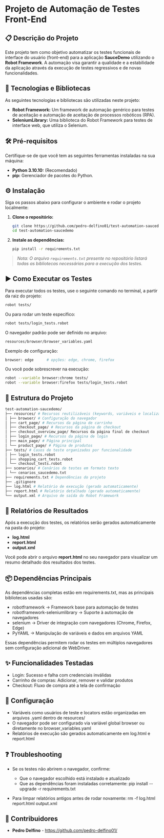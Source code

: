 # Projeto de Automação de Testes Front-End

## 📋 Descrição do Projeto

Este projeto tem como objetivo automatizar os testes funcionais de interface do usuário (front-end) para a aplicação **SauceDemo** utilizando o **Robot Framework**. A automação visa garantir a qualidade e a estabilidade da aplicação através da execução de testes regressivos e de novas funcionalidades.

## 🚀 Tecnologias e Bibliotecas

As seguintes tecnologias e bibliotecas são utilizadas neste projeto:

* **Robot Framework:** Um framework de automação genérico para testes de aceitação e automação de aceitação de processos robóticos (RPA).
* **SeleniumLibrary:** Uma biblioteca do Robot Framework para testes de interface web, que utiliza o Selenium.

## 🛠️ Pré-requisitos

Certifique-se de que você tem as seguintes ferramentas instaladas na sua máquina:

* **Python 3.10.10:** (Recomendado)
* **pip:** Gerenciador de pacotes do Python.

## ⚙️ Instalação

Siga os passos abaixo para configurar o ambiente e rodar o projeto localmente:

1.  **Clone o repositório:**
    ```bash
    git clone https://github.com/pedro-delfino01/test-automation-saucedemo
    cd test-automation-saucedemo
    ```

2.  **Instale as dependências:**
    ```bash
    pip install -r requirements.txt
    ```

> *Nota: O arquivo `requirements.txt` presente no repositório listará todas as bibliotecas necessárias para a execução dos testes.*

## ▶️ Como Executar os Testes

Para executar todos os testes, use o seguinte comando no terminal, a partir da raiz do projeto:

```bash
robot tests/
```

Ou para rodar um teste específico:

```bash
robot tests/login_tests.robot
```

O navegador padrão pode ser definido no arquivo:

```bash
resources/browser/browser_variables.yaml
```

Exemplo de configuração:

```bash
browser: edge      # opções: edge, chrome, firefox
```

Ou você pode sobrescrever na execução:

```bash
robot --variable browser:chrome tests/
robot --variable browser:firefox tests/login_tests.robot
```

## 📂 Estrutura do Projeto

```bash
test-automation-saucedemo/
├── resources/ # Recursos reutilizáveis (keywords, variáveis e localizadores)
│ ├── browser/ # Configuração do navegador
│ ├── cart_page/ # Recursos da página de carrinho
│ ├── checkout_page/ # Recursos da página de checkout
│ ├── checkout_overview_page/ Recursos da página final de checkout
│ ├── login_page/ # Recursos da página de login
│ ├── main_page/ # Página principal
│ └── product_page/ # Página de produtos
├── tests/ # Casos de teste organizados por funcionalidade
│ ├── login_tests.robot
│ ├── shopping_cart_tests.robot
│ └── checkout_tests.robot
├── scenarios/ # Cenários de testes em formato texto
│ └── cenarios_saucedemo.txt
├── requirements.txt # Dependências do projeto
├── .gitignore
├── log.html # Relatório de execução (gerado automaticamente)
├── report.html # Relatório detalhado (gerado automaticamente)
└── output.xml # Arquivo de saída do Robot Framework
```


## 📄 Relatórios de Resultados

Após a execução dos testes, os relatórios serão gerados automaticamente na pasta do projeto:

* **log.html**
* **report.html**
* **output.xml**

Você pode abrir o arquivo **report.html** no seu navegador para visualizar um resumo detalhado dos resultados dos testes.

## 📦 Dependências Principais
As dependências completas estão em requirements.txt, mas as principais bibliotecas usadas são:
- robotframework → Framework base para automação de testes
- robotframework-seleniumlibrary → Suporte à automação de navegadores
- selenium → Driver de integração com navegadores (Chrome, Firefox, Edge)
- PyYAML → Manipulação de variáveis e dados em arquivos YAML

Essas dependências permitem rodar os testes em múltiplos navegadores sem configuração adicional de WebDriver.

## ✨ Funcionalidades Testadas
- Login: Sucesso e falha com credenciais inválidas
- Carrinho de compras: Adicionar, remover e validar produtos
- Checkout: Fluxo de compra até a tela de confirmação

## 🔧 Configuração
- Variáveis como usuários de teste e locators estão organizadas em arquivos .yaml dentro de resources/
- O navegador pode ser configurado via variável global browser ou diretamente no browser_variables.yaml
- Relatórios de execução são gerados automaticamente em log.html e report.html

## ❓ Troubleshooting
- Se os testes não abrirem o navegador, confirme:
  - Que o navegador escolhido está instalado e atualizado
  - Que as dependências foram instaladas corretamente:
    pip install --upgrade -r requirements.txt

- Para limpar relatórios antigos antes de rodar novamente:
  rm -f log.html report.html output.xml

## 👥 Contribuidores
- **Pedro Delfino** - https://github.com/pedro-delfino01/
